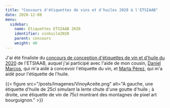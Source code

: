 ```yaml
---
title: "Concours d'étiquettes de vins et d'huiles 2020 à l'ETSIAAB"
date: 2020-12-08 
menu:
  sidebar:
    name: Étiquettes ETSIAAB 2020
    identifier: vinhuile2020
    parent: concours
    weight: 40
---
```


J'ai été finaliste du [concours de conception d'étiquettes de vin et d'huile du 2020](http://www.etsiaab.upm.es/?id=7ad21db0c0826710VgnVCM10000009c7648a____&prefmt=articulo&fmt=detail) de l'ETSIAAB, auquel j'ai participé avec l'aide de mon cousin, [Daniel Marcos](https://www.instagram.com/danimarc_06/), qui m'a aidé à concevoir l'étiquette du vin, et [Marta Pérez](https://www.instagram.com/chir_ii/), qui m'a aidé pour l'étiquette de l'huile. 

{{< figure src="/posts/Imagenes/VinoyAceite.png" alt="A gauche, une étiquette d'huile de 25cl simulant la lente chute d'une goutte d'huile ; à droite, une étiquette de vin de 75cl montrant des montagnes de pixel art bourguignon." >}}
